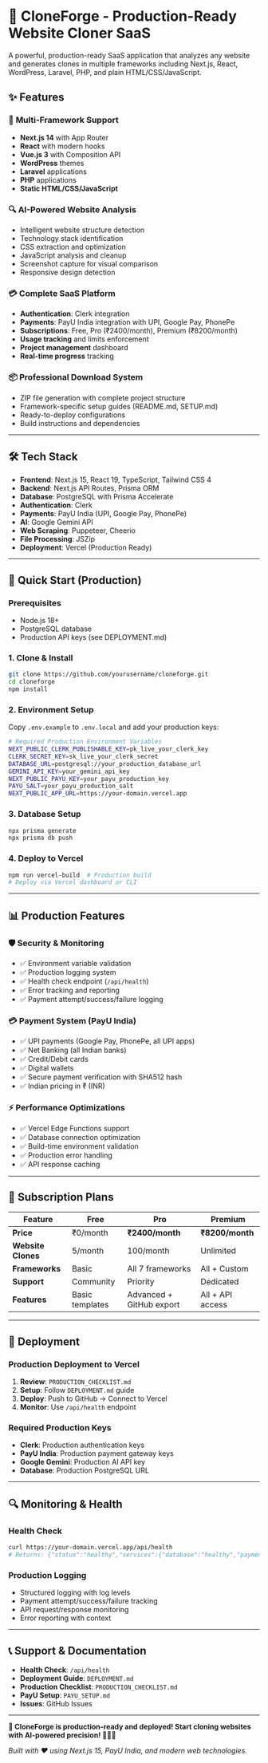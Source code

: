# 🚀 CloneForge - Production-Ready Website Cloner SaaS

A powerful, production-ready SaaS application that analyzes any website and generates clones in multiple frameworks including Next.js, React, WordPress, Laravel, PHP, and plain HTML/CSS/JavaScript.

## ✨ Features

### 🎯 **Multi-Framework Support**
- **Next.js 14** with App Router
- **React** with modern hooks  
- **Vue.js 3** with Composition API
- **WordPress** themes
- **Laravel** applications
- **PHP** applications
- **Static HTML/CSS/JavaScript**

### 🔍 **AI-Powered Website Analysis**
- Intelligent website structure detection
- Technology stack identification  
- CSS extraction and optimization
- JavaScript analysis and cleanup
- Screenshot capture for visual comparison
- Responsive design detection

### 💳 **Complete SaaS Platform**
- **Authentication**: Clerk integration
- **Payments**: PayU India integration with UPI, Google Pay, PhonePe
- **Subscriptions**: Free, Pro (₹2400/month), Premium (₹8200/month)
- **Usage tracking** and limits enforcement
- **Project management** dashboard
- **Real-time progress** tracking

### 📦 **Professional Download System**
- ZIP file generation with complete project structure
- Framework-specific setup guides (README.md, SETUP.md)
- Ready-to-deploy configurations
- Build instructions and dependencies

---

## 🛠 Tech Stack

- **Frontend**: Next.js 15, React 19, TypeScript, Tailwind CSS 4
- **Backend**: Next.js API Routes, Prisma ORM
- **Database**: PostgreSQL with Prisma Accelerate
- **Authentication**: Clerk  
- **Payments**: PayU India (UPI, Google Pay, PhonePe)
- **AI**: Google Gemini API
- **Web Scraping**: Puppeteer, Cheerio
- **File Processing**: JSZip
- **Deployment**: Vercel (Production Ready)

---

## 🚀 Quick Start (Production)

### **Prerequisites**
- Node.js 18+
- PostgreSQL database
- Production API keys (see DEPLOYMENT.md)

### **1. Clone & Install**
```bash
git clone https://github.com/yourusername/cloneforge.git
cd cloneforge
npm install
```

### **2. Environment Setup**
Copy `.env.example` to `.env.local` and add your production keys:

```bash
# Required Production Environment Variables
NEXT_PUBLIC_CLERK_PUBLISHABLE_KEY=pk_live_your_clerk_key
CLERK_SECRET_KEY=sk_live_your_clerk_secret
DATABASE_URL=postgresql://your_production_database_url
GEMINI_API_KEY=your_gemini_api_key
NEXT_PUBLIC_PAYU_KEY=your_payu_production_key
PAYU_SALT=your_payu_production_salt
NEXT_PUBLIC_APP_URL=https://your-domain.vercel.app
```

### **3. Database Setup**
```bash
npx prisma generate
npx prisma db push
```

### **4. Deploy to Vercel**
```bash
npm run vercel-build  # Production build
# Deploy via Vercel dashboard or CLI
```

---

## 📊 **Production Features**

### **🛡️ Security & Monitoring**
- ✅ Environment variable validation
- ✅ Production logging system
- ✅ Health check endpoint (`/api/health`)
- ✅ Error tracking and reporting
- ✅ Payment attempt/success/failure logging

### **💳 Payment System (PayU India)**
- ✅ UPI payments (Google Pay, PhonePe, all UPI apps)
- ✅ Net Banking (all Indian banks)
- ✅ Credit/Debit cards
- ✅ Digital wallets
- ✅ Secure payment verification with SHA512 hash
- ✅ Indian pricing in ₹ (INR)

### **⚡ Performance Optimizations**  
- ✅ Vercel Edge Functions support
- ✅ Database connection optimization
- ✅ Build-time environment validation
- ✅ Production error handling
- ✅ API response caching

---

## 💼 **Subscription Plans**

| Feature | Free | Pro | Premium |
|---------|------|-----|---------|
| **Price** | ₹0/month | **₹2400/month** | **₹8200/month** |
| **Website Clones** | 5/month | 100/month | Unlimited |
| **Frameworks** | Basic | All 7 frameworks | All + Custom |
| **Support** | Community | Priority | Dedicated |
| **Features** | Basic templates | Advanced + GitHub export | All + API access |

---

## 🚀 **Deployment**

### **Production Deployment to Vercel**

1. **Review**: `PRODUCTION_CHECKLIST.md`
2. **Setup**: Follow `DEPLOYMENT.md` guide  
3. **Deploy**: Push to GitHub → Connect to Vercel
4. **Monitor**: Use `/api/health` endpoint

### **Required Production Keys**
- **Clerk**: Production authentication keys
- **PayU India**: Production payment gateway keys  
- **Google Gemini**: Production AI API key
- **Database**: Production PostgreSQL URL

---

## 🔍 **Monitoring & Health**

### **Health Check**
```bash
curl https://your-domain.vercel.app/api/health
# Returns: {"status":"healthy","services":{"database":"healthy","payment":"configured"}}
```

### **Production Logging**
- Structured logging with log levels
- Payment attempt/success/failure tracking
- API request/response monitoring
- Error reporting with context

---

## 📞 **Support & Documentation**

- **Health Check**: `/api/health`
- **Deployment Guide**: `DEPLOYMENT.md`  
- **Production Checklist**: `PRODUCTION_CHECKLIST.md`
- **PayU Setup**: `PAYU_SETUP.md`
- **Issues**: GitHub Issues

---

**🎉 CloneForge is production-ready and deployed! Start cloning websites with AI-powered precision! 🚀🇮🇳**

*Built with ❤️ using Next.js 15, PayU India, and modern web technologies.*
